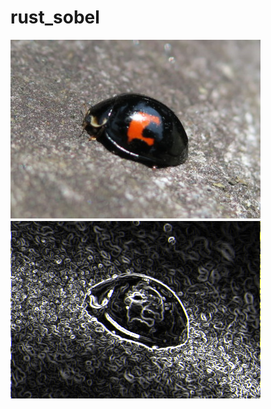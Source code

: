 # rust_sobel
![alt text](https://github.com/Soderbom/rust_sobel/blob/main/1.bmp?raw=true)
![alt text](https://github.com/Soderbom/rust_sobel/blob/main/sobel_1.bmp?raw=true)
